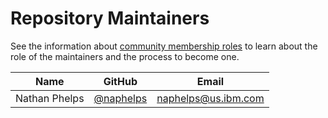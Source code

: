 Repository Maintainers
======================

See the information about [community membership roles](https://wiki.lfedge.org/display/OH/Community+Membership) to learn about the role of the maintainers and the process to become one.

| Name          | GitHub                                         | Email                     |
|---------------|------------------------------------------------|---------------------------|
| Nathan Phelps | [@naphelps](https://github.com/naphelps)       | <naphelps@us.ibm.com>     |